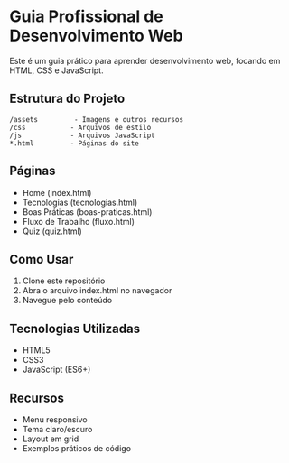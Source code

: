 # Guia Profissional de Desenvolvimento Web

Este é um guia prático para aprender desenvolvimento web, focando em HTML, CSS e JavaScript.

## Estrutura do Projeto

```
/assets         - Imagens e outros recursos
/css           - Arquivos de estilo
/js            - Arquivos JavaScript
*.html         - Páginas do site
```

## Páginas

- Home (index.html)
- Tecnologias (tecnologias.html)
- Boas Práticas (boas-praticas.html)
- Fluxo de Trabalho (fluxo.html)
- Quiz (quiz.html)

## Como Usar

1. Clone este repositório
2. Abra o arquivo index.html no navegador
3. Navegue pelo conteúdo

## Tecnologias Utilizadas

- HTML5
- CSS3
- JavaScript (ES6+)

## Recursos

- Menu responsivo
- Tema claro/escuro
- Layout em grid
- Exemplos práticos de código
